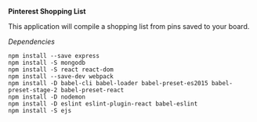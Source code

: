 **Pinterest Shopping List**

This application will compile a shopping list from pins saved to your board.

_Dependencies_<br>
```
npm install --save express
npm install -S mongodb
npm install -S react react-dom
npm install --save-dev webpack
npm install -D babel-cli babel-loader babel-preset-es2015 babel-preset-stage-2 babel-preset-react
npm install -D nodemon
npm install -D eslint eslint-plugin-react babel-eslint
npm install -S ejs
```
